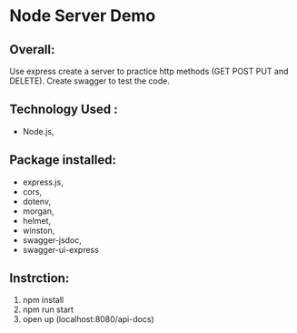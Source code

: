 # Node Server Demo

## Overall:

Use express create a server to practice http methods (GET POST PUT and DELETE).
Create swagger to test the code.

## Technology Used :

- Node.js,

## Package installed:

- express.js,
- cors,
- dotenv,
- morgan,
- helmet,
- winston,
- swagger-jsdoc,
- swagger-ui-express

## Instrction:

1. npm install
2. npm run start
3. open up (localhost:8080/api-docs)
